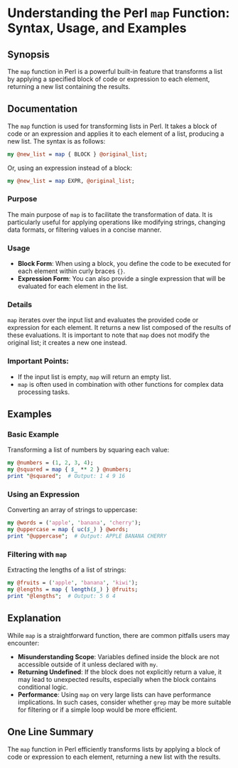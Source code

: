 <!--
Meta Description: # Understanding the Perl `map` Function: Syntax, Usage, and Examples ## Synopsis The `map` function in Perl is a powerful built-in feature that transf...
Meta Keywords: map, list, block, perl, expression
-->

# Understanding the Perl `map` Function: Syntax, Usage, and Examples

## Synopsis
The `map` function in Perl is a powerful built-in feature that transforms a list by applying a specified block of code or expression to each element, returning a new list containing the results.

## Documentation
The `map` function is used for transforming lists in Perl. It takes a block of code or an expression and applies it to each element of a list, producing a new list. The syntax is as follows:

```perl
my @new_list = map { BLOCK } @original_list;
```

Or, using an expression instead of a block:

```perl
my @new_list = map EXPR, @original_list;
```

### Purpose
The main purpose of `map` is to facilitate the transformation of data. It is particularly useful for applying operations like modifying strings, changing data formats, or filtering values in a concise manner.

### Usage
- **Block Form**: When using a block, you define the code to be executed for each element within curly braces `{}`.
- **Expression Form**: You can also provide a single expression that will be evaluated for each element in the list.

### Details
`map` iterates over the input list and evaluates the provided code or expression for each element. It returns a new list composed of the results of these evaluations. It is important to note that `map` does not modify the original list; it creates a new one instead.

### Important Points:
- If the input list is empty, `map` will return an empty list.
- `map` is often used in combination with other functions for complex data processing tasks.

## Examples

### Basic Example
Transforming a list of numbers by squaring each value:

```perl
my @numbers = (1, 2, 3, 4);
my @squared = map { $_ ** 2 } @numbers;
print "@squared";  # Output: 1 4 9 16
```

### Using an Expression
Converting an array of strings to uppercase:

```perl
my @words = ('apple', 'banana', 'cherry');
my @uppercase = map { uc($_) } @words;
print "@uppercase";  # Output: APPLE BANANA CHERRY
```

### Filtering with `map`
Extracting the lengths of a list of strings:

```perl
my @fruits = ('apple', 'banana', 'kiwi');
my @lengths = map { length($_) } @fruits;
print "@lengths";  # Output: 5 6 4
```

## Explanation
While `map` is a straightforward function, there are common pitfalls users may encounter:
- **Misunderstanding Scope**: Variables defined inside the block are not accessible outside of it unless declared with `my`.
- **Returning Undefined**: If the block does not explicitly return a value, it may lead to unexpected results, especially when the block contains conditional logic.
- **Performance**: Using `map` on very large lists can have performance implications. In such cases, consider whether `grep` may be more suitable for filtering or if a simple loop would be more efficient.

## One Line Summary
The `map` function in Perl efficiently transforms lists by applying a block of code or expression to each element, returning a new list with the results.